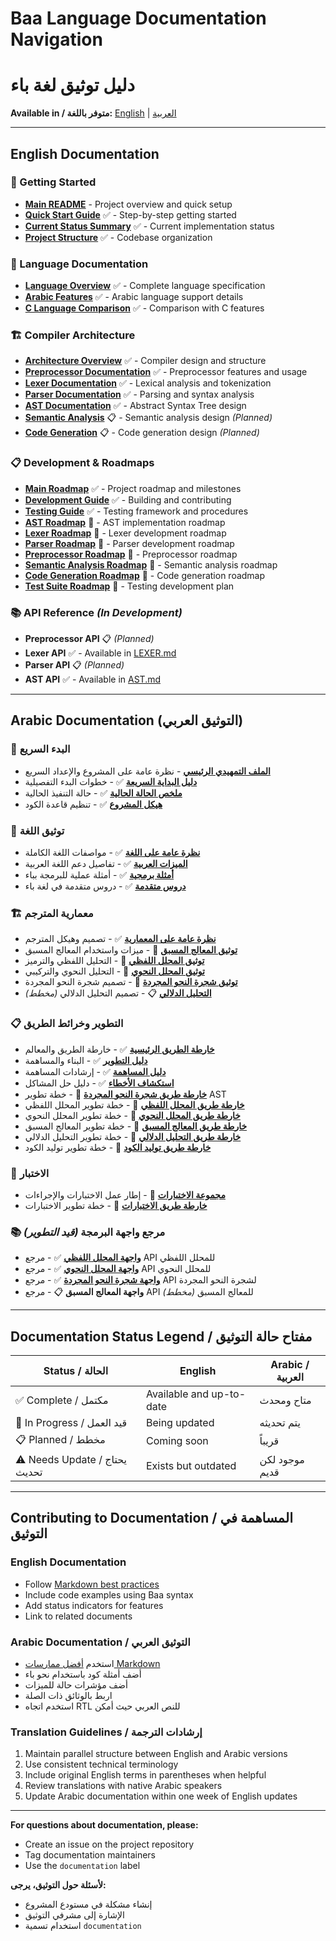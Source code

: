 # Baa Language Documentation Navigation
# دليل توثيق لغة باء

**Available in / متوفر باللغة:** [English](#english-documentation) | [العربية](#arabic-documentation-التوثيق-العربي)

---

## English Documentation

### 📖 Getting Started
- [**Main README**](../README.md) - Project overview and quick setup
- [**Quick Start Guide**](00_OVERVIEW/QUICK_START.md) ✅ - Step-by-step getting started
- [**Current Status Summary**](00_OVERVIEW/CURRENT_STATUS.md) ✅ - Current implementation status
- [**Project Structure**](00_OVERVIEW/PROJECT_STRUCTURE.md) ✅ - Codebase organization

### 🔧 Language Documentation
- [**Language Overview**](01_LANGUAGE_SPECIFICATION/LANGUAGE_OVERVIEW.md) ✅ - Complete language specification
- [**Arabic Features**](01_LANGUAGE_SPECIFICATION/ARABIC_FEATURES.md) ✅ - Arabic language support details
- [**C Language Comparison**](01_LANGUAGE_SPECIFICATION/C_COMPARISON.md) ✅ - Comparison with C features

### 🏗️ Compiler Architecture
- [**Architecture Overview**](02_COMPILER_ARCHITECTURE/ARCHITECTURE_OVERVIEW.md) ✅ - Compiler design and structure
- [**Preprocessor Documentation**](02_COMPILER_ARCHITECTURE/PREPROCESSOR.md) ✅ - Preprocessor features and usage
- [**Lexer Documentation**](02_COMPILER_ARCHITECTURE/LEXER.md) ✅ - Lexical analysis and tokenization
- [**Parser Documentation**](02_COMPILER_ARCHITECTURE/PARSER.md) ✅ - Parsing and syntax analysis
- [**AST Documentation**](02_COMPILER_ARCHITECTURE/AST.md) ✅ - Abstract Syntax Tree design
- [**Semantic Analysis**](02_COMPILER_ARCHITECTURE/SEMANTIC_ANALYSIS.md) 📋 - Semantic analysis design *(Planned)*
- [**Code Generation**](02_COMPILER_ARCHITECTURE/CODE_GENERATION.md) 📋 - Code generation design *(Planned)*

### 📋 Development & Roadmaps
- [**Main Roadmap**](04_ROADMAP/ROADMAP_OVERVIEW.md) ✅ - Project roadmap and milestones
- [**Development Guide**](03_DEVELOPMENT/BUILDING.md) ✅ - Building and contributing
- [**Testing Guide**](03_DEVELOPMENT/TESTING.md) ✅ - Testing framework and procedures
- [**AST Roadmap**](04_ROADMAP/AST_ROADMAP.md) 🔄 - AST implementation roadmap
- [**Lexer Roadmap**](04_ROADMAP/LEXER_ROADMAP.md) 🔄 - Lexer development roadmap
- [**Parser Roadmap**](04_ROADMAP/PARSER_ROADMAP.md) 🔄 - Parser development roadmap
- [**Preprocessor Roadmap**](04_ROADMAP/PREPROCESSOR_ROADMAP.md) 🔄 - Preprocessor roadmap
- [**Semantic Analysis Roadmap**](04_ROADMAP/SEMANTIC_ANALYSIS_ROADMAP.md) 🔄 - Semantic analysis roadmap
- [**Code Generation Roadmap**](04_ROADMAP/LLVM_CODEGEN_ROADMAP.md) 🔄 - Code generation roadmap
- [**Test Suite Roadmap**](04_ROADMAP/Test_Suite_Roadmap.md) 🔄 - Testing development plan

### 📚 API Reference *(In Development)*
- **Preprocessor API** 📋 *(Planned)*
- **Lexer API** ✅ - Available in [LEXER.md](02_COMPILER_ARCHITECTURE/LEXER.md)
- **Parser API** 📋 *(Planned)*
- **AST API** ✅ - Available in [AST.md](02_COMPILER_ARCHITECTURE/AST.md)

---

## Arabic Documentation (التوثيق العربي)

### 📖 البدء السريع
- [**الملف التمهيدي الرئيسي**](../README_AR.md) - نظرة عامة على المشروع والإعداد السريع
- [**دليل البداية السريعة**](00_نظرة_عامة/البداية_السريعة.md) ✅ - خطوات البدء التفصيلية
- [**ملخص الحالة الحالية**](00_نظرة_عامة/الحالة_الحالية.md) ✅ - حالة التنفيذ الحالية
- [**هيكل المشروع**](00_نظرة_عامة/هيكل_المشروع.md) ✅ - تنظيم قاعدة الكود

### 🔧 توثيق اللغة
- [**نظرة عامة على اللغة**](01_مواصفات_اللغة/نظرة_عامة_على_اللغة.md) ✅ - مواصفات اللغة الكاملة
- [**الميزات العربية**](01_مواصفات_اللغة/الميزات_العربية.md) ✅ - تفاصيل دعم اللغة العربية
- [**أمثلة برمجية**](01_مواصفات_اللغة/أمثلة_برمجية.md) ✅ - أمثلة عملية للبرمجة بباء
- [**دروس متقدمة**](01_مواصفات_اللغة/دروس_متقدمة.md) ✅ - دروس متقدمة في لغة باء

### 🏗️ معمارية المترجم
- [**نظرة عامة على المعمارية**](02_معمارية_المترجم/نظرة_عامة_على_المعمارية.md) ✅ - تصميم وهيكل المترجم
- [**توثيق المعالج المسبق**](../preprocessor.md) 🔄 - ميزات واستخدام المعالج المسبق
- [**توثيق المحلل اللفظي**](../lexer.md) 🔄 - التحليل اللفظي والترميز
- [**توثيق المحلل النحوي**](../PARSER.md) 🔄 - التحليل النحوي والتركيبي
- [**توثيق شجرة النحو المجردة**](../AST.md) 🔄 - تصميم شجرة النحو المجردة
- [**التحليل الدلالي**](../SEMANTIC_ANALYSIS.md) 📋 - تصميم التحليل الدلالي *(مخطط)*

### 📋 التطوير وخرائط الطريق
- [**خارطة الطريق الرئيسية**](04_خارطة_الطريق/نظرة_عامة_على_خارطة_الطريق.md) ✅ - خارطة الطريق والمعالم
- [**دليل التطوير**](03_التطوير/دليل_البناء.md) ✅ - البناء والمساهمة
- [**دليل المساهمة**](03_التطوير/دليل_المساهمة.md) ✅ - إرشادات المساهمة
- [**استكشاف الأخطاء**](03_التطوير/استكشاف_الأخطاء.md) ✅ - دليل حل المشاكل
- [**خارطة طريق شجرة النحو المجردة**](../AST_ROADMAP.md) 🔄 - خطة تطوير AST
- [**خارطة طريق المحلل اللفظي**](../LEXER_ROADMAP.md) 🔄 - خطة تطوير المحلل اللفظي
- [**خارطة طريق المحلل النحوي**](../PARSER_ROADMAP.md) 🔄 - خطة تطوير المحلل النحوي
- [**خارطة طريق المعالج المسبق**](../PREPROCESSOR_ROADMAP.md) 🔄 - خطة تطوير المعالج المسبق
- [**خارطة طريق التحليل الدلالي**](../SEMANTIC_ANALYSIS_ROADMAP.md) 🔄 - خطة تطوير التحليل الدلالي
- [**خارطة طريق توليد الكود**](../LLVM_CODEGEN_ROADMAP.md) 🔄 - خطة تطوير توليد الكود

### 🧪 الاختبار
- [**مجموعة الاختبارات**](../Test_Suite.md) 🔄 - إطار عمل الاختبارات والإجراءات
- [**خارطة طريق الاختبارات**](../Test_Suite_Roadmap.md) 🔄 - خطة تطوير الاختبارات

### 📚 مرجع واجهة البرمجة *(قيد التطوير)*
- [**واجهة المحلل اللفظي**](05_مرجع_واجهة_البرمجة/واجهة_المحلل_اللفظي.md) ✅ - مرجع API للمحلل اللفظي
- [**واجهة المحلل النحوي**](05_مرجع_واجهة_البرمجة/واجهة_المحلل_النحوي.md) ✅ - مرجع API للمحلل النحوي
- [**واجهة شجرة النحو المجردة**](05_مرجع_واجهة_البرمجة/واجهة_شجرة_النحو_المجردة.md) ✅ - مرجع API لشجرة النحو المجردة
- **واجهة المعالج المسبق** 📋 - مرجع API للمعالج المسبق *(مخطط)*

---

## Documentation Status Legend / مفتاح حالة التوثيق

| Status / الحالة | English | Arabic / العربية |
|------------------|---------|-------------------|
| ✅ Complete / مكتمل | Available and up-to-date | متاح ومحدث |
| 🔄 In Progress / قيد العمل | Being updated | يتم تحديثه |
| 📋 Planned / مخطط | Coming soon | قريباً |
| ⚠️ Needs Update / يحتاج تحديث | Exists but outdated | موجود لكن قديم |

---

## Contributing to Documentation / المساهمة في التوثيق

### English Documentation
- Follow [Markdown best practices](https://www.markdownguide.org/basic-syntax/)
- Include code examples using Baa syntax
- Add status indicators for features
- Link to related documents

### Arabic Documentation / التوثيق العربي
- استخدم [أفضل ممارسات Markdown](https://www.markdownguide.org/basic-syntax/)
- أضف أمثلة كود باستخدام نحو باء
- أضف مؤشرات حالة للميزات
- اربط بالوثائق ذات الصلة
- استخدم اتجاه RTL للنص العربي حيث أمكن

### Translation Guidelines / إرشادات الترجمة
1. Maintain parallel structure between English and Arabic versions
2. Use consistent technical terminology
3. Include original English terms in parentheses when helpful
4. Review translations with native Arabic speakers
5. Update Arabic documentation within one week of English updates

---

**For questions about documentation, please:**
- Create an issue on the project repository
- Tag documentation maintainers
- Use the `documentation` label

**لأسئلة حول التوثيق، يرجى:**
- إنشاء مشكلة في مستودع المشروع
- الإشارة إلى مشرفي التوثيق
- استخدام تسمية `documentation`
